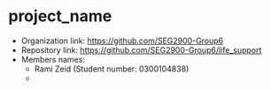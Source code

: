 # project_name
- Organization link: https://github.com/SEG2900-Group6
- Repository link: https://github.com/SEG2900-Group6/life_support
- Members names:
	- Rami Zeid (Student number: 0300104838)
	- 